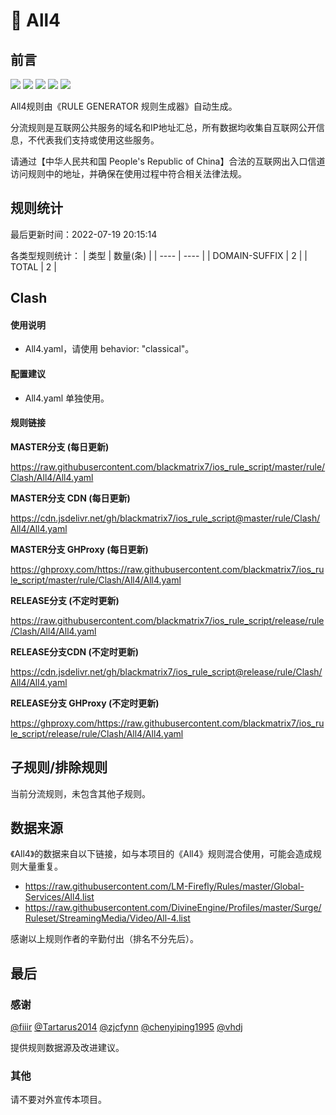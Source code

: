 # 🧸 All4

## 前言

![](https://shields.io/badge/-移除重复规则-ff69b4) ![](https://shields.io/badge/-DOMAIN与DOMAIN--SUFFIX合并-green) ![](https://shields.io/badge/-DOMAIN--SUFFIX间合并-critical) ![](https://shields.io/badge/-DOMAIN--SUFFIX与DOMAIN--KEYWORD合并-blue) ![](https://shields.io/badge/-IP--CIDR(6)合并-blueviolet) 

All4规则由《RULE GENERATOR 规则生成器》自动生成。

分流规则是互联网公共服务的域名和IP地址汇总，所有数据均收集自互联网公开信息，不代表我们支持或使用这些服务。

请通过【中华人民共和国 People's Republic of China】合法的互联网出入口信道访问规则中的地址，并确保在使用过程中符合相关法律法规。

## 规则统计

最后更新时间：2022-07-19 20:15:14

各类型规则统计：
| 类型 | 数量(条)  | 
| ---- | ----  |
| DOMAIN-SUFFIX | 2  | 
| TOTAL | 2  | 


## Clash 

#### 使用说明
- All4.yaml，请使用 behavior: "classical"。

#### 配置建议
- All4.yaml 单独使用。

#### 规则链接
**MASTER分支 (每日更新)**

https://raw.githubusercontent.com/blackmatrix7/ios_rule_script/master/rule/Clash/All4/All4.yaml

**MASTER分支 CDN (每日更新)**

https://cdn.jsdelivr.net/gh/blackmatrix7/ios_rule_script@master/rule/Clash/All4/All4.yaml

**MASTER分支 GHProxy (每日更新)**

https://ghproxy.com/https://raw.githubusercontent.com/blackmatrix7/ios_rule_script/master/rule/Clash/All4/All4.yaml

**RELEASE分支 (不定时更新)**

https://raw.githubusercontent.com/blackmatrix7/ios_rule_script/release/rule/Clash/All4/All4.yaml

**RELEASE分支CDN (不定时更新)**

https://cdn.jsdelivr.net/gh/blackmatrix7/ios_rule_script@release/rule/Clash/All4/All4.yaml

**RELEASE分支 GHProxy (不定时更新)**

https://ghproxy.com/https://raw.githubusercontent.com/blackmatrix7/ios_rule_script/release/rule/Clash/All4/All4.yaml

## 子规则/排除规则


当前分流规则，未包含其他子规则。

## 数据来源

《All4》的数据来自以下链接，如与本项目的《All4》规则混合使用，可能会造成规则大量重复。

- https://raw.githubusercontent.com/LM-Firefly/Rules/master/Global-Services/All4.list
- https://raw.githubusercontent.com/DivineEngine/Profiles/master/Surge/Ruleset/StreamingMedia/Video/All-4.list


感谢以上规则作者的辛勤付出（排名不分先后）。

## 最后

### 感谢

[@fiiir](https://github.com/fiiir) [@Tartarus2014](https://github.com/Tartarus2014) [@zjcfynn](https://github.com/zjcfynn) [@chenyiping1995](https://github.com/chenyiping1995) [@vhdj](https://github.com/vhdj)

提供规则数据源及改进建议。

### 其他

请不要对外宣传本项目。